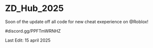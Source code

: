 # ZD_Hub_2025

Soon of the update off all code for new cheat exeperience on @Roblox!

#discord.gg/PPFTmWRNHZ


Last Edit: 15 april 2025
